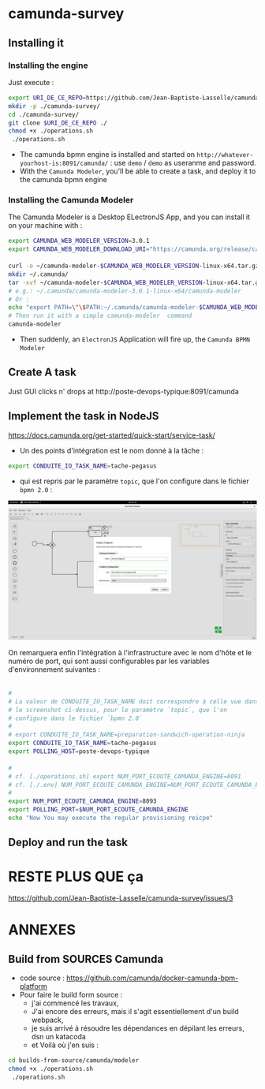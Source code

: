 # camunda-survey


##  Installing it


### Installing the engine

Just execute :

```bash
export URI_DE_CE_REPO=https://github.com/Jean-Baptiste-Lasselle/camunda-survey
mkdir -p ./camunda-survey/
cd ./camunda-survey/
git clone $URI_DE_CE_REPO ./
chmod +x ./operations.sh
 ./operations.sh
```
* The camunda bpmn engine is installed and started on `http://whatever-yourhost-is:8091/camunda/` : use `demo` / `demo` as useranme and password.
* With the `Camunda Modeler`, you'll be able to create a task, and deploy it to the camunda bpmn engine

### Installing the Camunda Modeler

The Camunda Modeler is a Desktop ELectronJS App, and you can install it on your machine with :

```bash
export CAMUNDA_WEB_MODELER_VERSION=3.0.1
export CAMUNDA_WEB_MODELER_DOWNLOAD_URI="https://camunda.org/release/camunda-modeler/$CAMUNDA_WEB_MODELER_VERSION/camunda-modeler-$CAMUNDA_WEB_MODELER_VERSION-linux-x64.tar.gz"

curl -o ~/camunda-modeler-$CAMUNDA_WEB_MODELER_VERSION-linux-x64.tar.gz -L $CAMUNDA_WEB_MODELER_DOWNLOAD_URI
mkdir ~/.camunda/
tar -xvf ~/camunda-modeler-$CAMUNDA_WEB_MODELER_VERSION-linux-x64.tar.gz -C ~/.camunda/
# e.g.: ~/.camunda/camunda-modeler-3.0.1-linux-x64/camunda-modeler
# Or :
echo "export PATH=\"\$PATH:~/.camunda/camunda-modeler-$CAMUNDA_WEB_MODELER_VERSION-linux-x64/\"" >> ~/.bashrc
# Then run it with a simple camunda-modeler  command
camunda-modeler
```


* Then suddenly, an `ElectronJS` Application will fire up, the `Camunda BPMN Modeler`

##  Create A task

Just GUI clicks n' drops at http://poste-devops-typique:8091/camunda



## Implement the task in NodeJS

https://docs.camunda.org/get-started/quick-start/service-task/

* Un des points d'intégration est le nom donné à la tâche :
```bash
export CONDUITE_IO_TASK_NAME=tache-pegasus
```
* qui est repris par le paramètre `topic`, que l'on configure dans le fichier `bpmn 2.0` :

![param intégration impl taches bpmn](https://github.com/Jean-Baptiste-Lasselle/camunda-survey/raw/master/documentation/images/CAMUNDA_BPMN_TASK_IMPLEMENTATION_TOUS_LES_PARAMETRES_INTEGRATION_2019-04-13%2007-10-13.png)

On remarquera enfin l'intégration à l'infrastructure avec le nom d'hôte et le numéro de port, qui sont aussi configurables par les variables d'environnement suivantes :

```bash

# 
# La valeur de CONDUITE_IO_TASK_NAME doit correspondre à celle vue dans
# le screenshot ci-dessus, pour le paramètre `topic`, que l'on
# configure dans le fichier `bpmn 2.0`
#
# export CONDUITE_IO_TASK_NAME=preparation-sandwich-operation-ninja
export CONDUITE_IO_TASK_NAME=tache-pegasus
export POLLING_HOST=poste-devops-typique

# 
# cf. [./operations.sh] export NUM_PORT_ECOUTE_CAMUNDA_ENGINE=8091
# cf. [./.env] NUM_PORT_ECOUTE_CAMUNDA_ENGINE=NUM_PORT_ECOUTE_CAMUNDA_ENGINE_JINJA2_VAR
# 
export NUM_PORT_ECOUTE_CAMUNDA_ENGINE=8093
export POLLING_PORT=$NUM_PORT_ECOUTE_CAMUNDA_ENGINE
echo "Now You may execute the regular provisioning reicpe"
```

## Deploy and run the task

# RESTE PLUS QUE ça

https://github.com/Jean-Baptiste-Lasselle/camunda-survey/issues/3

# ANNEXES

## Build from SOURCES Camunda

* code source : https://github.com/camunda/docker-camunda-bpm-platform
* Pour faire le build form source :
  * j'ai commencé les travaux,
  * J'ai encore des erreurs, mais il s'agit essentiellement d'un build webpack,
  * je suis arrivé à résoudre les dépendances en dépilant les erreurs, dsn un katacoda
  * et Voilà où j'en suis :


```bash
cd builds-from-source/camunda/modeler
chmod +x ./operations.sh
 ./operations.sh

```
